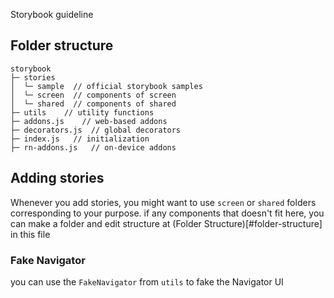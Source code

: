 Storybook guideline

## Folder structure

```text
storybook
├─ stories
│  └─ sample  // official storybook samples
│  └─ screen  // components of screen
│  └─ shared  // components of shared
├─ utils    // utility functions
├─ addons.js    // web-based addons
├─ decorators.js  // global decorators
├─ index.js   // initialization
├─ rn-addons.js   // on-device addons
```

## Adding stories

Whenever you add stories, you might want to use `screen` or `shared` folders corresponding to your purpose. if any components that doesn't fit here, you can make a folder and edit structure at (Folder Structure)[#folder-structure] in this file

### Fake Navigator

you can use the `FakeNavigator` from `utils` to fake the Navigator UI
